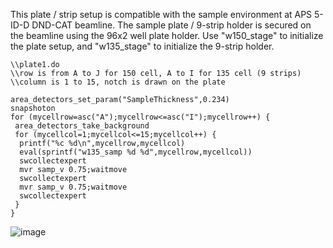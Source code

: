 This plate / strip setup is compatible with the sample environment at APS 5-ID-D DND-CAT beamline. The sample plate / 9-strip holder is secured on the beamline using the 96x2 well plate holder. Use "w150_stage" to initialize the plate setup, and "w135_stage" to initialize the 9-strip holder.

```
\\plate1.do
\\row is from A to J for 150 cell, A to I for 135 cell (9 strips)
\\column is 1 to 15, notch is drawn on the plate

area_detectors_set_param("SampleThickness",0.234)
snapshoton
for (mycellrow=asc("A");mycellrow<=asc("I");mycellrow++) {
 area_detectors_take_background
 for (mycellcol=1;mycellcol<=15;mycellcol++) {
  printf("%c %d\n",mycellrow,mycellcol)
  eval(sprintf("w135_samp %d %d",mycellrow,mycellcol))
  swcollectexpert
  mvr samp_v 0.75;waitmove
  swcollectexpert
  mvr samp_v 0.75;waitmove
  swcollectexpert
 }
}
```
![image](https://github.com/stupplab/SAXScells/assets/71526800/c04644ff-61be-4dfa-8d48-25306b6848d0)
